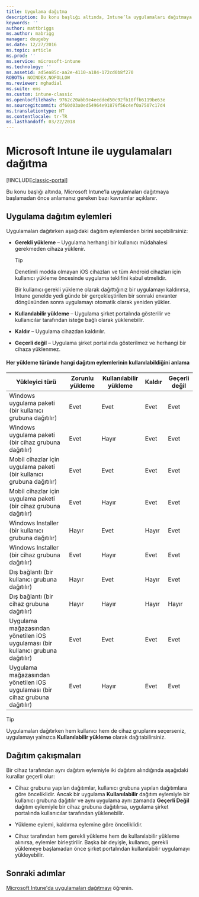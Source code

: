 ```yaml
---
title: Uygulama dağıtma
description: Bu konu başlığı altında, Intune’la uygulamaları dağıtmaya başlamadan önce anlamanız gereken kavramlar açıklanır.
keywords: ''
author: mattbriggs
ms.author: mabrigg
manager: dougeby
ms.date: 12/27/2016
ms.topic: article
ms.prod: ''
ms.service: microsoft-intune
ms.technology: ''
ms.assetid: ad5ea85c-aa2e-4110-a184-172cd0b8f270
ROBOTS: NOINDEX,NOFOLLOW
ms.reviewer: mghadial
ms.suite: ems
ms.custom: intune-classic
ms.openlocfilehash: 9762c20abb9e4eedded50c92fb10ffb6119be63e
ms.sourcegitcommit: df60d03a0ed54964e91879f56c4ef0a7507c17d4
ms.translationtype: HT
ms.contentlocale: tr-TR
ms.lasthandoff: 03/22/2018
---
```

# <a name="deploy-apps-with-microsoft-intune"></a>Microsoft Intune ile uygulamaları dağıtma

[!INCLUDE[classic-portal](../includes/classic-portal.md)]

Bu konu başlığı altında, Microsoft Intune’la uygulamaları dağıtmaya başlamadan önce anlamanız gereken bazı kavramlar açıklanır.


## <a name="app-deployment-actions"></a>Uygulama dağıtım eylemleri
Uygulamaları dağıtırken aşağıdaki dağıtım eylemlerden birini seçebilirsiniz:

-   **Gerekli yükleme** – Uygulama herhangi bir kullanıcı müdahalesi gerekmeden cihaza yüklenir.

    > [!TIP]
    > Denetimli modda olmayan iOS cihazları ve tüm Android cihazları için kullanıcı yükleme öncesinde uygulama teklifini kabul etmelidir.
    >
    >  Bir kullanıcı gerekli yükleme olarak dağıttığınız bir uygulamayı kaldırırsa, Intune genelde yedi günde bir gerçekleştirilen bir sonraki envanter döngüsünden sonra uygulamayı otomatik olarak yeniden yükler.

-   **Kullanılabilir yükleme** – Uygulama şirket portalında gösterilir ve kullanıcılar tarafından isteğe bağlı olarak yüklenebilir.

-   **Kaldır** – Uygulama cihazdan kaldırılır.

-   **Geçerli değil** – Uygulama şirket portalında gösterilmez ve herhangi bir cihaza yüklenmez.

#### <a name="understand-which-deployment-actions-are-available-for-each-installer-type"></a>Her yükleme türünde hangi dağıtım eylemlerinin kullanılabildiğini anlama

|Yükleyici türü|Zorunlu yükleme|Kullanılabilir yükleme|Kaldır|Geçerli değil|
|------------------|--------------------|---------------------|-------------|------------------|
|Windows uygulama paketi (bir kullanıcı grubuna dağıtılır)|Evet|Evet|Evet|Evet|
|Windows uygulama paketi (bir cihaz grubuna dağıtılır)|Evet|Hayır|Evet|Evet|
|Mobil cihazlar için uygulama paketi (bir kullanıcı grubuna dağıtılır)|Evet|Evet|Evet|Evet|
|Mobil cihazlar için uygulama paketi (bir cihaz grubuna dağıtılır)|Evet|Hayır|Evet|Evet|
|Windows Installer (bir kullanıcı grubuna dağıtılır)|Hayır|Evet|Hayır|Evet|
|Windows Installer (bir cihaz grubuna dağıtılır)|Evet|Hayır|Evet|Evet|
|Dış bağlantı (bir kullanıcı grubuna dağıtılır)|Hayır|Evet|Hayır|Evet|
|Dış bağlantı (bir cihaz grubuna dağıtılır)|Hayır|Hayır|Hayır|Hayır|
|Uygulama mağazasından yönetilen iOS uygulaması (bir kullanıcı grubuna dağıtılır)|Evet|Evet|Evet|Evet|
|Uygulama mağazasından yönetilen iOS uygulaması (bir cihaz grubuna dağıtılır)|Evet|Hayır|Evet|Evet|
> [!TIP]
> Uygulamaları dağıtırken hem kullanıcı hem de cihaz gruplarını seçerseniz, uygulamayı yalnızca **Kullanılabilir yükleme** olarak dağıtabilirsiniz.

## <a name="deployment-conflicts"></a>Dağıtım çakışmaları
Bir cihaz tarafından aynı dağıtım eylemiyle iki dağıtım alındığında aşağıdaki kurallar geçerli olur:

-   Cihaz grubuna yapılan dağıtımlar, kullanıcı grubuna yapılan dağıtımlara göre önceliklidir. Ancak bir uygulama **Kullanılabilir** dağıtım eylemiyle bir kullanıcı grubuna dağıtılır ve aynı uygulama aynı zamanda **Geçerli Değil** dağıtım eylemiyle bir cihaz grubuna dağıtılırsa, uygulama şirket portalında kullanıcılar tarafından yüklenebilir.

-   Yükleme eylemi, kaldırma eylemine göre önceliklidir.

-   Cihaz tarafından hem gerekli yükleme hem de kullanılabilir yükleme alınırsa, eylemler birleştirilir. Başka bir deyişle, kullanıcı, gerekli yüklemeye başlamadan önce şirket portalından kullanılabilir uygulamayı yükleyebilir.


## <a name="next-steps"></a>Sonraki adımlar

[Microsoft Intune'da uygulamaları dağıtmayı](deploy-apps-in-microsoft-intune.md) öğrenin.
